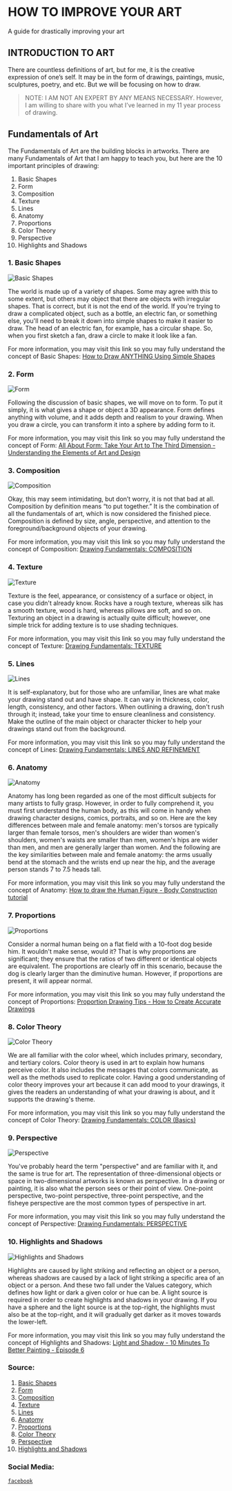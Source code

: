 # HOW TO IMPROVE YOUR ART
A guide for drastically improving your art 

## **INTRODUCTION TO ART**
There are countless definitions of art, but for me, it is the creative expression of one’s self. It may be in the form of drawings, paintings, music, sculptures, poetry, and etc. But we will be focusing on how to draw.

> NOTE: I AM NOT AN EXPERT BY ANY MEANS NECESSARY. However, I am willing to share with you what I’ve learned in my 11 year process of drawing.

## Fundamentals of Art
The Fundamentals of Art are the building blocks in artworks. There are many Fundamentals of Art that I am happy to teach you, but here are the 10 important principles of drawing:
1. Basic Shapes
2. Form
3. Composition
4. Texture
5. Lines
6. Anatomy
7. Proportions
8. Color Theory
9. Perspective
10. Highlights and Shadows

### 1. Basic Shapes
![Basic Shapes](https://user-images.githubusercontent.com/99783855/155145793-ca59c4f3-ddb2-4c57-829d-f1c5b46e2b29.jpg)

The world is made up of a variety of shapes. Some may agree with this to some extent, but others may object that there are objects with irregular shapes. That is correct, but it is not the end of the world. If you're trying to draw a complicated object, such as a bottle, an electric fan, or something else, you'll need to break it down into simple shapes to make it easier to draw. The head of an electric fan, for example, has a circular shape. So, when you first sketch a fan, draw a circle to make it look like a fan.

For more information, you may visit this link so you may fully understand the concept of Basic Shapes: [How to Draw ANYTHING Using Simple Shapes](https://www.youtube.com/watch?v=-6F5q_5HC3o)

### 2. Form
![Form](https://user-images.githubusercontent.com/99783855/155145893-f1fc9cb2-fccb-48d0-bf97-ebd19b6d067c.png)

Following the discussion of basic shapes, we will move on to form. To put it simply, it is what gives a shape or object a 3D appearance. Form defines anything with volume, and it adds depth and realism to your drawing. When you draw a circle, you can transform it into a sphere by adding form to it.

For more information, you may visit this link so you may fully understand the concept of Form: [All About Form: Take Your Art to The Third Dimension - Understanding the Elements of Art and Design](https://www.youtube.com/watch?v=8P6OPDgEqw4)

### 3. Composition
![Composition](https://user-images.githubusercontent.com/99783855/155145947-4dc98e2e-110e-4db6-8f1b-d0a8b61d1c61.jpg)

Okay, this may seem intimidating, but don’t worry, it is not that bad at all. Composition by definition means “to put together.” It is the combination of all the fundamentals of art, which is now considered the finished piece. Composition is defined by size, angle, perspective, and attention to the foreground/background objects of your drawing.

For more information, you may visit this link so you may fully understand the concept of Composition: [Drawing Fundamentals: COMPOSITION](https://www.youtube.com/watch?v=aHq5KwFvtns)

### 4. Texture
![Texture](https://user-images.githubusercontent.com/99783855/155146023-1a3bfdcc-4786-467c-ae83-275cbe766bc0.jpg)

Texture is the feel, appearance, or consistency of a surface or object, in case you didn't already know. Rocks have a rough texture, whereas silk has a smooth texture, wood is hard, whereas pillows are soft, and so on. Texturing an object in a drawing is actually quite difficult; however, one simple trick for adding texture is to use shading techniques.

For more information, you may visit this link so you may fully understand the concept of Texture: [Drawing Fundamentals: TEXTURE](https://www.youtube.com/watch?v=qsSYPWOINcQ)

### 5. Lines
![Lines](https://user-images.githubusercontent.com/99783855/155146107-e9fd3039-1924-47e1-8557-2e5a6ece0251.jpg)

It is self-explanatory, but for those who are unfamiliar, lines are what make your drawing stand out and have shape. It can vary in thickness, color, length, consistency, and other factors. When outlining a drawing, don't rush through it; instead, take your time to ensure cleanliness and consistency. Make the outline of the main object or character thicker to help your drawings stand out from the background.

For more information, you may visit this link so you may fully understand the concept of Lines: [Drawing Fundamentals: LINES AND REFINEMENT](https://www.youtube.com/watch?v=2VxhE96DmtE)

### 6. Anatomy
![Anatomy](https://user-images.githubusercontent.com/99783855/155146160-b34c694c-a816-49e4-8ba0-9792d0c47ca0.jpg)

Anatomy has long been regarded as one of the most difficult subjects for many artists to fully grasp. However, in order to fully comprehend it, you must first understand the human body, as this will come in handy when drawing character designs, comics, portraits, and so on. Here are the key differences between male and female anatomy: men's torsos are typically larger than female torsos, men's shoulders are wider than women's shoulders, women's waists are smaller than men, women's hips are wider than men, and men are generally larger than women. And the following are the key similarities between male and female anatomy: the arms usually bend at the stomach and the wrists end up near the hip, and the average person stands 7 to 7.5 heads tall.

For more information, you may visit this link so you may fully understand the concept of Anatomy: [How to draw the Human Figure - Body Construction tutorial](https://www.youtube.com/watch?v=w2fKxNDsXuw)

### 7. Proportions
![Proportions](https://user-images.githubusercontent.com/99783855/155146191-2cce41c6-f638-4490-8443-9226f715f885.jpg)

Consider a normal human being on a flat field with a 10-foot dog beside him. It wouldn't make sense, would it? That is why proportions are significant; they ensure that the ratios of two different or identical objects are equivalent. The proportions are clearly off in this scenario, because the dog is clearly larger than the diminutive human. However, if proportions are present, it will appear normal.

For more information, you may visit this link so you may fully understand the concept of Proportions: [Proportion Drawing Tips - How to Create Accurate Drawings](https://www.youtube.com/watch?v=1zx-0cV8aug)

### 8. Color Theory
![Color Theory](https://user-images.githubusercontent.com/99783855/155146228-caf5f259-f786-490b-8187-cbc0cccdb74d.jpeg)

We are all familiar with the color wheel, which includes primary, secondary, and tertiary colors. Color theory is used in art to explain how humans perceive color. It also includes the messages that colors communicate, as well as the methods used to replicate color. Having a good understanding of color theory improves your art because it can add mood to your drawings, it gives the readers an understanding of what your drawing is about, and it supports the drawing's theme.

For more information, you may visit this link so you may fully understand the concept of Color Theory: [Drawing Fundamentals: COLOR (Basics)](https://www.youtube.com/watch?v=UV7-8ZrgZfY)

### 9. Perspective
![Perspective](https://user-images.githubusercontent.com/99783855/155146275-68fa4a6b-15e1-42cf-8f44-9b5fe991e464.jpg)

You've probably heard the term "perspective" and are familiar with it, and the same is true for art. The representation of three-dimensional objects or space in two-dimensional artworks is known as perspective. In a drawing or painting, it is also what the person sees or their point of view. One-point perspective, two-point perspective, three-point perspective, and the fisheye perspective are the most common types of perspective in art.

For more information, you may visit this link so you may fully understand the concept of Perspective: [Drawing Fundamentals: PERSPECTIVE](https://www.youtube.com/watch?v=0xnfQScu8cE)

### 10. Highlights and Shadows
![Highlights and Shadows](https://user-images.githubusercontent.com/99783855/155146339-7f737430-9d70-4cdd-bd56-4c7641263435.jpg)

Highlights are caused by light striking and reflecting an object or a person, whereas shadows are caused by a lack of light striking a specific area of an object or a person. And these two fall under the Values category, which defines how light or dark a given color or hue can be. A light source is required in order to create highlights and shadows in your drawing. If you have a sphere and the light source is at the top-right, the highlights must also be at the top-right, and it will gradually get darker as it moves towards the lower-left.

For more information, you may visit this link so you may fully understand the concept of Highlights and Shadows: [Light and Shadow - 10 Minutes To Better Painting - Episode 6](https://www.youtube.com/watch?v=xcCJ2CU-bFw)

### Source:

1. [Basic Shapes](https://www.istockphoto.com/vector/geometric-shapes-with-labels-set-of-14-basic-shapes-simple-flat-vector-illustration-gm1270144089-373203953)
2. [Form](https://cryptocomics.com/blog/C/2020/10/22/Fundamentals-of-Comic-Book-Art-Part-2-Construction-767)
3. [Composition](https://www.artstation.com/learning/courses/VK3/composition-in-painting)
4. [Texture](https://www.pinterest.com/pin/528398968767286269/)
5. [Lines](https://stock.adobe.com/ph/images/type-of-lines-in-art/200339857)
6. [Anatomy](https://www.pinterest.ch/pin/205828645449442005/?amp_client_id=CLIENT_ID(_)&mweb_unauth_id=%7B%7Bdefault.session%7D%7D&simplified=true)
7. [Proportions](https://www.pinterest.com/pin/281193570455271214/?d=t&mt=login)
8. [Color Theory](https://uxplanet.org/analogous-colors-and-color-wheel-609a05b5b90e)
9. [Perspective](https://stock.adobe.com/images/sketch-interior-perspective-bath-room-black-and-white-interior-design/119724925)
10. [Highlights and Shadows](https://tsafallbeginningdrawing.wordpress.com/2013/11/14/value-and-rounded-volume/)

### Social Media:
[`facebook`](https://www.facebook.com/samuelivan.alcantaranidea/)
